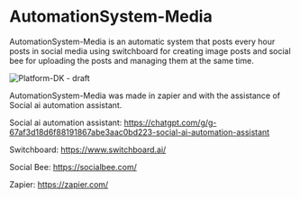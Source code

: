# AutomationSystem-Media
AutomationSystem-Media is an automatic system that posts every hour posts in social media using switchboard for creating image posts and social bee for uploading the posts and managing them at the same time.

![Platform-DK - draft](https://github.com/user-attachments/assets/3025b393-5c14-463b-8731-2545cb18d065)

AutomationSystem-Media was made in zapier and with the assistance of Social ai automation assistant.

Social ai automation assistant: https://chatgpt.com/g/g-67af3d18d6f88191867abe3aac0bd223-social-ai-automation-assistant

Switchboard: https://www.switchboard.ai/ 

Social Bee: https://socialbee.com/ 

Zapier: https://zapier.com/

